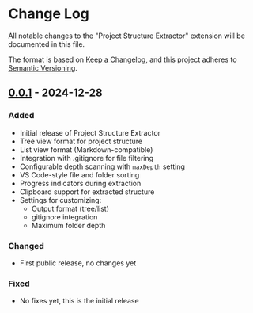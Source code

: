 # Change Log

All notable changes to the "Project Structure Extractor" extension will be documented in this file.

The format is based on [Keep a Changelog](https://keepachangelog.com/en/1.1.0/),
and this project adheres to [Semantic Versioning](https://semver.org/spec/v2.0.0.html).

## [0.0.1] - 2024-12-28

### Added
- Initial release of Project Structure Extractor
- Tree view format for project structure
- List view format (Markdown-compatible)
- Integration with .gitignore for file filtering
- Configurable depth scanning with `maxDepth` setting
- VS Code-style file and folder sorting
- Progress indicators during extraction
- Clipboard support for extracted structure
- Settings for customizing:
  - Output format (tree/list)
  - gitignore integration
  - Maximum folder depth

### Changed
- First public release, no changes yet

### Fixed
- No fixes yet, this is the initial release

[0.0.1]: https://github.com/subucodes/vscode-ext-project-structure-extractor/releases/tag/v0.0.1